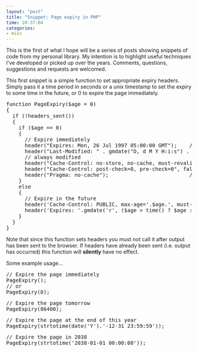 ```yaml
---
layout: "post"
title: "Snippet: Page expiry in PHP"
time: 20:37:04
categories: 
- misc
---
```

This is the first of what I hope will be a series of posts showing snippets of code from my personal library. My intention is to highlight useful techniques I've developed or picked up over the years. Comments, questions, suggestions and requests are welcomed.

This first snippet is a simple function to set appropriate expiry headers. Simply pass it a time period in seconds or a unix timestamp to set the expiry to some time in the future, or 0 to expire the page immediately.

<pre name="code" class="php">
function PageExpiry($age = 0)
{
  if (!headers_sent())
  {
    if ($age == 0)
    {
      // Expire immediately
      header("Expires: Mon, 26 Jul 1997 05:00:00 GMT");    // Date in the past
      header("Last-Modified: " . gmdate("D, d M Y H:i:s") . " GMT");
      // always modified
      header("Cache-Control: no-store, no-cache, must-revalidate");  // HTTP/1.1
      header("Cache-Control: post-check=0, pre-check=0", false);
      header("Pragma: no-cache");                          // HTTP/1.0
    }
    else
    {
      // Expire in the future
      header('Cache-Control: PUBLIC, max-age='.$age.', must-revalidate');
      header('Expires: '.gmdate('r', ($age &gt; time() ? $age : time() + $age)).' GMT');
    }
  }
}
</pre>

Note that since this function sets headers you must not call it after output has been sent to the browser. If headers have already been sent (i.e. output has occurred) this function will <b>silently</b> have no effect.

Some example usage...

<pre name="code" class="php">
// Expire the page immediately
PageExpiry();
// or
PageExpiry(0);
</pre>

<pre name="code" class="php">
// Expire the page tomorrow
PageExpiry(86400);
</pre>

<pre name="code" class="php">
// Expire the page at the end of this year
PageExpiry(strtotime(date('Y').'-12-31 23:59:59'));
</pre>

<pre name="code" class="php">
// Expire the page in 2038
PageExpiry(strtotime('2038-01-01 00:00:00'));
</pre>